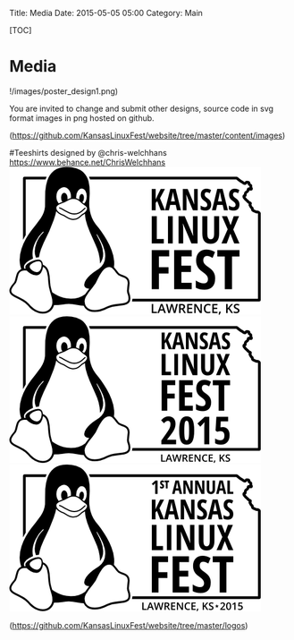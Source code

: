 Title: Media
Date: 2015-05-05 05:00
Category: Main

[TOC]

# Media

!/images/poster_design1.png)

You are invited to change and submit other designs, source code in svg format
images in png hosted on github.

(https://github.com/KansasLinuxFest/website/tree/master/content/images)

#Teeshirts
designed by @chris-welchhans https://www.behance.net/ChrisWelchhans
![TeeShirt1](/images/kslinux2015_01.png)
![TeeShirt2](/images/kslinux2015_02.png)
![TeeShirt3](/images/kslinux2015_03.png)

(https://github.com/KansasLinuxFest/website/tree/master/logos)
